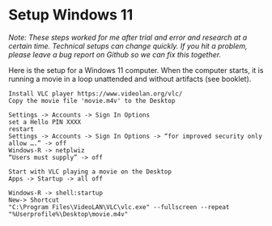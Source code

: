 # Setup Windows 11

*Note: These steps worked for me after trial and error and research at a certain time. Technical setups can change quickly. If you hit a problem, please leave a bug report on Github so we can fix this together.*

Here is the setup for a Windows 11 computer. When the computer starts, it is running a movie in a loop unattended and without artifacts (see booklet).  

```
Install VLC player https://www.videolan.org/vlc/ 
Copy the movie file 'movie.m4v' to the Desktop 

Settings -> Accounts -> Sign In Options
set a Hello PIN XXXX
restart
Settings -> Accounts -> Sign In Options -> “for improved security only allow ….” -> off
Windows-R -> netplwiz
“Users must supply” -> off

Start with VLC playing a movie on the Desktop
Apps -> Startup -> all off

Windows-R -> shell:startup
New-> Shortcut
"C:\Program Files\VideoLAN\VLC\vlc.exe" --fullscreen --repeat "%Userprofile%\Desktop\movie.m4v"
```